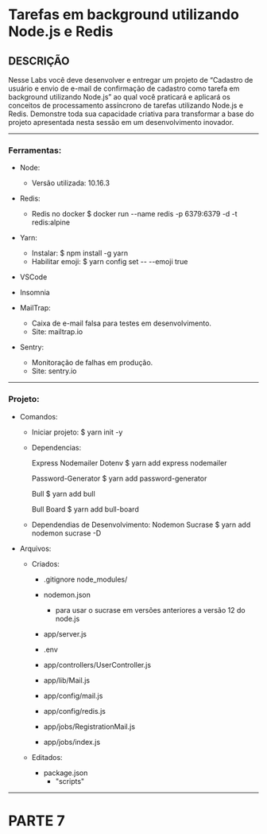 # Tarefas em background utilizando Node.js e Redis

## DESCRIÇÃO

Nesse Labs você deve desenvolver e entregar um projeto de “Cadastro de usuário e envio de e-mail de confirmação de cadastro como tarefa em background utilizando Node.js” ao qual você praticará e aplicará os conceitos de processamento assíncrono de tarefas utilizando Node.js e Redis. Demonstre toda sua capacidade criativa para transformar a base do projeto apresentada nesta sessão em um desenvolvimento inovador.

---

### Ferramentas:

- Node:
    - Versão utilizada: 10.16.3
- Redis:
    - Redis no docker
        $ docker run --name redis -p 6379:6379 -d -t redis:alpine
- Yarn:
    - Instalar:
        $ npm install -g yarn
    - Habilitar emoji:
        $ yarn config set -- --emoji true

- VSCode

- Insomnia

- MailTrap:
    - Caixa de e-mail falsa para testes em desenvolvimento.
    - Site: mailtrap.io

- Sentry:
    - Monitoração de falhas em produção.
    - Site: sentry.io

---        

### Projeto:

- Comandos:

    - Iniciar projeto:
        $ yarn init -y

    - Dependencias: 
        
        Express Nodemailer Dotenv
        $ yarn add express nodemailer

        Password-Generator
        $ yarn add password-generator

        Bull
        $ yarn add bull

        Bull Board
        $ yarn add bull-board

    - Dependendias de Desenvolvimento: Nodemon Sucrase
        $ yarn add nodemon sucrase -D

- Arquivos:

    - Criados:

        - .gitignore
            node_modules/

        - nodemon.json
            - para usar o sucrase em versões anteriores a versão 12 do node.js   

        - app/server.js

        - .env

        - app/controllers/UserController.js  

        - app/lib/Mail.js

        - app/config/mail.js

        - app/config/redis.js

        - app/jobs/RegistrationMail.js 
        
        - app/jobs/index.js 

    - Editados:

        - package.json
            - "scripts"  
---


# PARTE 7